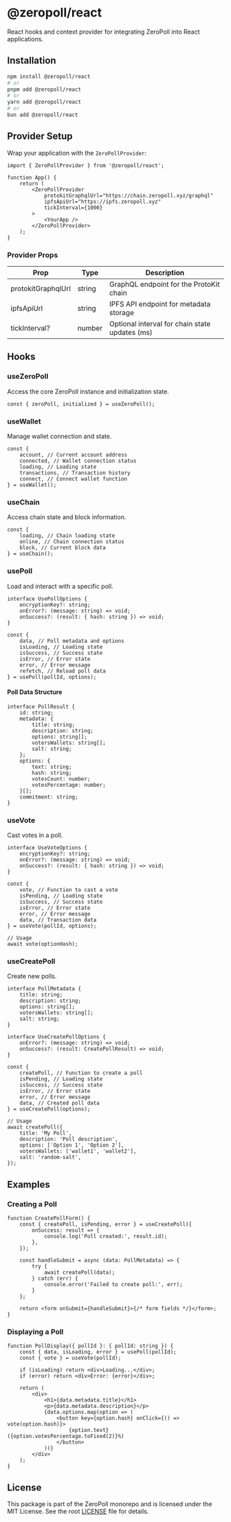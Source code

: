 # @zeropoll/react

React hooks and context provider for integrating ZeroPoll into React applications.

## Installation

```bash
npm install @zeropoll/react
# or
pnpm add @zeropoll/react
# or
yarn add @zeropoll/react
# or
bun add @zeropoll/react
```

## Provider Setup

Wrap your application with the `ZeroPollProvider`:

```tsx
import { ZeroPollProvider } from '@zeropoll/react';

function App() {
	return (
		<ZeroPollProvider
			protokitGraphqlUrl="https://chain.zeropoll.xyz/graphql"
			ipfsApiUrl="https://ipfs.zeropoll.xyz"
			tickInterval={1000}
		>
			<YourApp />
		</ZeroPollProvider>
	);
}
```

### Provider Props

| Prop               | Type   | Description                                    |
| ------------------ | ------ | ---------------------------------------------- |
| protokitGraphqlUrl | string | GraphQL endpoint for the ProtoKit chain        |
| ipfsApiUrl         | string | IPFS API endpoint for metadata storage         |
| tickInterval?      | number | Optional interval for chain state updates (ms) |

## Hooks

### useZeroPoll

Access the core ZeroPoll instance and initialization state.

```tsx
const { zeroPoll, initialized } = useZeroPoll();
```

### useWallet

Manage wallet connection and state.

```tsx
const {
	account, // Current account address
	connected, // Wallet connection status
	loading, // Loading state
	transactions, // Transaction history
	connect, // Connect wallet function
} = useWallet();
```

### useChain

Access chain state and block information.

```tsx
const {
	loading, // Chain loading state
	online, // Chain connection status
	block, // Current block data
} = useChain();
```

### usePoll

Load and interact with a specific poll.

```tsx
interface UsePollOptions {
	encryptionKey?: string;
	onError?: (message: string) => void;
	onSuccess?: (result: { hash: string }) => void;
}

const {
	data, // Poll metadata and options
	isLoading, // Loading state
	isSuccess, // Success state
	isError, // Error state
	error, // Error message
	refetch, // Reload poll data
} = usePoll(pollId, options);
```

#### Poll Data Structure

```tsx
interface PollResult {
	id: string;
	metadata: {
		title: string;
		description: string;
		options: string[];
		votersWallets: string[];
		salt: string;
	};
	options: {
		text: string;
		hash: string;
		votesCount: number;
		votesPercentage: number;
	}[];
	commitment: string;
}
```

### useVote

Cast votes in a poll.

```tsx
interface UseVoteOptions {
	encryptionKey?: string;
	onError?: (message: string) => void;
	onSuccess?: (result: { hash: string }) => void;
}

const {
	vote, // Function to cast a vote
	isPending, // Loading state
	isSuccess, // Success state
	isError, // Error state
	error, // Error message
	data, // Transaction data
} = useVote(pollId, options);

// Usage
await vote(optionHash);
```

### useCreatePoll

Create new polls.

```tsx
interface PollMetadata {
	title: string;
	description: string;
	options: string[];
	votersWallets: string[];
	salt: string;
}

interface UseCreatePollOptions {
	onError?: (message: string) => void;
	onSuccess?: (result: CreatePollResult) => void;
}

const {
	createPoll, // Function to create a poll
	isPending, // Loading state
	isSuccess, // Success state
	isError, // Error state
	error, // Error message
	data, // Created poll data
} = useCreatePoll(options);

// Usage
await createPoll({
	title: 'My Poll',
	description: 'Poll description',
	options: ['Option 1', 'Option 2'],
	votersWallets: ['wallet1', 'wallet2'],
	salt: 'random-salt',
});
```

## Examples

### Creating a Poll

```tsx
function CreatePollForm() {
	const { createPoll, isPending, error } = useCreatePoll({
		onSuccess: result => {
			console.log('Poll created:', result.id);
		},
	});

	const handleSubmit = async (data: PollMetadata) => {
		try {
			await createPoll(data);
		} catch (err) {
			console.error('Failed to create poll:', err);
		}
	};

	return <form onSubmit={handleSubmit}>{/* form fields */}</form>;
}
```

### Displaying a Poll

```tsx
function PollDisplay({ pollId }: { pollId: string }) {
	const { data, isLoading, error } = usePoll(pollId);
	const { vote } = useVote(pollId);

	if (isLoading) return <div>Loading...</div>;
	if (error) return <div>Error: {error}</div>;

	return (
		<div>
			<h1>{data.metadata.title}</h1>
			<p>{data.metadata.description}</p>
			{data.options.map(option => (
				<button key={option.hash} onClick={() => vote(option.hash)}>
					{option.text} ({option.votesPercentage.toFixed(2)}%)
				</button>
			))}
		</div>
	);
}
```

## License

This package is part of the ZeroPoll monorepo and is licensed under the MIT License. See the root [LICENSE](../../LICENSE) file for details.
